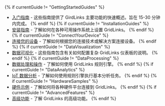 {% if currentGuide != "GettingStartedGuides" %}
- [入门指南](/docs/pe/guides/#AnchorIDGettingStartedGuides) - 这些指南提供了 GirdLinks 主要功能的快速概述。旨在 15-30 分钟内完成。
{% endif %}
{% if currentGuide != "InstallationGuides" %}
- [安装指南](/docs/user-guide/install/pe/installation-options/) - 了解如何在各种可用操作系统上设置 GridLinks。
{% endif %}
{% if currentGuide != "ConnectYourDevice" %}
- [连接您的设备](/docs/pe/guides/#AnchorIDConnectYourDevice) - 了解如何根据您的连接技术或解决方案连接设备。
{% endif %}
{% if currentGuide != "DataVisualization" %}
- [数据可视化](/docs/pe/guides/#AnchorIDDataVisualization) - 这些指南包含有关如何配置复杂 GridLinks 仪表板的说明。
{% endif %}
{% if currentGuide != "DataProcessing" %}
- [数据处理和操作](/docs/pe/guides/#AnchorIDDataProcessing) - 了解如何使用 GridLinks 规则引擎。
{% endif %}
{% if currentGuide != "DataAnalytics" %}
- [IoT 数据分析](/docs/pe/guides/#AnchorIDDataAnalytics) - 了解如何使用规则引擎执行基本分析任务。
{% endif %}
{% if currentGuide != "HardwareSamples" %}
- [硬件示例](/docs/pe/guides/#AnchorIDHardwareSamples) - 了解如何将各种硬件平台连接到 GridLinks。
{% endif %}
{% if currentGuide != "AdvancedFeatures" %}
- [高级功能](/docs/pe/guides/#AnchorIDAdvancedFeatures) - 了解 GridLinks 的高级功能。
{% endif %}

<br>